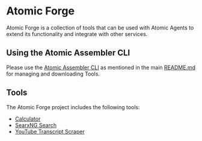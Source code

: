# Atomic Forge

Atomic Forge is a collection of tools that can be used with Atomic Agents to extend its functionality and integrate with other services.

## Using the Atomic Assembler CLI

Please use the [Atomic Assembler CLI](../README.md) as mentioned in the main [README.md](https://github.com/BrainBlend-AI/atomic-agents/blob/main/README.md) for managing and downloading Tools.

## Tools

The Atomic Forge project includes the following tools:

- [Calculator](/atomic-forge/tools/calculator/README.md)
- [SearxNG Search](/atomic-forge/tools/searxng_search/README.md)
- [YouTube Transcript Scraper](/atomic-forge/tools/youtube_transcript_scraper/README.md)
